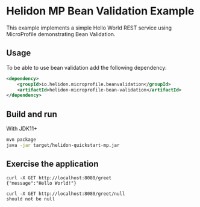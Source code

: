 # Helidon MP Bean Validation Example

This example implements a simple Hello World REST service using MicroProfile demonstrating Bean Validation.

## Usage

To be able to use bean validation add the following dependency: 

```xml
<dependency>
    <groupId>io.helidon.microprofile.beanvalidation</groupId>
    <artifactId>helidon-microprofile-bean-validation</artifactId>
</dependency>
```

## Build and run

With JDK11+
```bash
mvn package
java -jar target/helidon-quickstart-mp.jar
```

## Exercise the application

```
curl -X GET http://localhost:8080/greet
{"message":"Hello World!"}

curl -X GET http://localhost:8080/greet/null
should not be null
```
